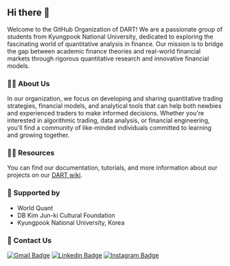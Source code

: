 ## Hi there 👋
Welcome to the GitHub Organization of DART! We are a passionate group of students from Kyungpook National University, dedicated to exploring the fascinating world of quantitative analysis in finance. Our mission is to bridge the gap between academic finance theories and real-world financial markets through rigorous quantitative research and innovative financial models.

### 🙋‍♀️ About Us
In our organization, we focus on developing and sharing quantitative trading strategies, financial models, and analytical tools that can help both newbies and experienced traders to make informed decisions. Whether you're interested in algorithmic trading, data analysis, or financial engineering, you'll find a community of like-minded individuals committed to learning and growing together.

### 👩‍💻 Resources
You can find our documentation, tutorials, and more information about our projects on our [DART wiki](https://github.com/DART-KNU/.github/wiki).

### 🤝 Supported by
- World Quant
- DB Kim Jun-ki Cultural Foundation
- Kyungpook National University, Korea

### 🌟 Contact Us
[![Gmail Badge](	https://img.shields.io/badge/Gmail-D14836?style=for-the-badge&logo=gmail&logoColor=white&link=mailto:dartknu1@gmail.com)](mailto:dartknu1@gmail.com)
[![Linkedin Badge](	https://img.shields.io/badge/LinkedIn-0077B5?style=for-the-badge&logo=linkedin&logoColor=white&link=https://www.linkedin.com/company/data-analysis-and-revolutionary-thinking)](https://www.linkedin.com/company/data-analysis-and-revolutionary-thinking)
[![Instagram Badge](https://img.shields.io/badge/Instagram-E4405F?style=for-the-badge&logo=instagram&logoColor=white&link=https://www.instagram.com/knu_dart/)](https://www.instagram.com/knu_dart/)

